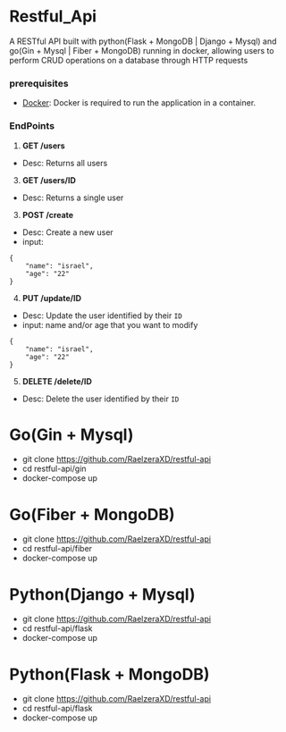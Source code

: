 # Restful_Api
A RESTful API built with python(Flask + MongoDB | Django + Mysql) and go(Gin + Mysql |
Fiber + MongoDB) running in docker, allowing users to perform CRUD operations on a
database through HTTP requests
### prerequisites
- [Docker](https://www.docker.com/get-started): Docker is required to run the application in a container.
### EndPoints
1. **GET /users**
* Desc: Returns all users
3. **GET /users/ID**
* Desc: Returns a single user
3. **POST /create**
* Desc: Create a new user
* input:
```
{
    "name": "israel",
    "age": "22"
}
```
4. **PUT /update/ID**
* Desc: Update the user identified by their `ID`
* input: name and/or age that you want to modify
```
{
    "name": "israel",
    "age": "22"
}
```
5. **DELETE /delete/ID**
  * Desc: Delete the user identified by their `ID`
# Go(Gin + Mysql)
* git clone https://github.com/RaelzeraXD/restful-api
* cd restful-api/gin
* docker-compose up
# Go(Fiber + MongoDB)
* git clone https://github.com/RaelzeraXD/restful-api
* cd restful-api/fiber
* docker-compose up
# Python(Django + Mysql)
* git clone https://github.com/RaelzeraXD/restful-api
* cd restful-api/flask
* docker-compose up
# Python(Flask + MongoDB)
* git clone https://github.com/RaelzeraXD/restful-api
* cd restful-api/flask
* docker-compose up
